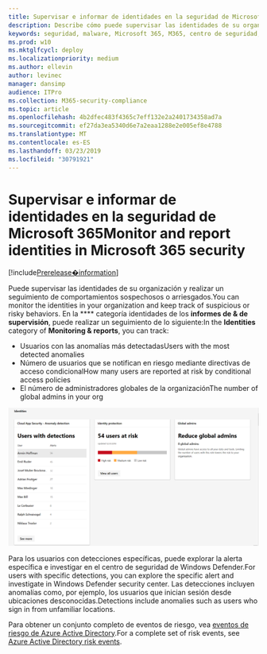 ```yaml
---
title: Supervisar e informar de identidades en la seguridad de Microsoft 365
description: Describe cómo puede supervisar las identidades de su organización y realizar un seguimiento de comportamientos sospechosos o arriesgados.
keywords: seguridad, malware, Microsoft 365, M365, centro de seguridad, monitor, informe, identidad
ms.prod: w10
ms.mktglfcycl: deploy
ms.localizationpriority: medium
ms.author: ellevin
author: levinec
manager: dansimp
audience: ITPro
ms.collection: M365-security-compliance
ms.topic: article
ms.openlocfilehash: 4b2dfec483f4365c7eff132e2a2401734358ad7a
ms.sourcegitcommit: ef27da3ea5340d6e7a2eaa1288e2e005ef8e4788
ms.translationtype: MT
ms.contentlocale: es-ES
ms.lasthandoff: 03/23/2019
ms.locfileid: "30791921"
---
```

# <a name="monitor-and-report-identities-in-microsoft-365-security"></a><span data-ttu-id="11cf5-104">Supervisar e informar de identidades en la seguridad de Microsoft 365</span><span class="sxs-lookup"><span data-stu-id="11cf5-104">Monitor and report identities in Microsoft 365 security</span></span>

[!include[Prerelease�information](prerelease.md)]

<span data-ttu-id="11cf5-105">Puede supervisar las identidades de su organización y realizar un seguimiento de comportamientos sospechosos o arriesgados.</span><span class="sxs-lookup"><span data-stu-id="11cf5-105">You can monitor the identities in your organization and keep track of suspicious or risky behaviors.</span></span> <span data-ttu-id="11cf5-106">En la \*\*\*\* categoría identidades de los **informes de & de supervisión**, puede realizar un seguimiento de lo siguiente:</span><span class="sxs-lookup"><span data-stu-id="11cf5-106">In the **Identities** category of **Monitoring & reports**, you can track:</span></span>

* <span data-ttu-id="11cf5-107">Usuarios con las anomalías más detectadas</span><span class="sxs-lookup"><span data-stu-id="11cf5-107">Users with the most detected anomalies</span></span>
* <span data-ttu-id="11cf5-108">Número de usuarios que se notifican en riesgo mediante directivas de acceso condicional</span><span class="sxs-lookup"><span data-stu-id="11cf5-108">How many users are reported at risk by conditional access policies</span></span>
* <span data-ttu-id="11cf5-109">El número de administradores globales de la organización</span><span class="sxs-lookup"><span data-stu-id="11cf5-109">The number of global admins in your org</span></span>

![Categoría identidades de la página informes de & de supervisión](./media/security-docs/identities.png)

<span data-ttu-id="11cf5-111">Para los usuarios con detecciones específicas, puede explorar la alerta específica e investigar en el centro de seguridad de Windows Defender.</span><span class="sxs-lookup"><span data-stu-id="11cf5-111">For users with specific detections, you can explore the specific alert and investigate in Windows Defender security center.</span></span> <span data-ttu-id="11cf5-112">Las detecciones incluyen anomalías como, por ejemplo, los usuarios que inician sesión desde ubicaciones desconocidas.</span><span class="sxs-lookup"><span data-stu-id="11cf5-112">Detections include anomalies such as users who sign in from unfamiliar locations.</span></span>

<span data-ttu-id="11cf5-113">Para obtener un conjunto completo de eventos de riesgo, vea [eventos de riesgo de Azure Active Directory](https://docs.microsoft.com/azure/active-directory/reports-monitoring/concept-risk-events).</span><span class="sxs-lookup"><span data-stu-id="11cf5-113">For a complete set of risk events, see [Azure Active Directory risk events](https://docs.microsoft.com/azure/active-directory/reports-monitoring/concept-risk-events).</span></span>

